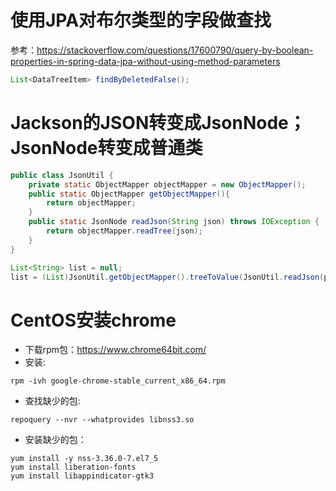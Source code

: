 # 使用JPA对布尔类型的字段做查找
参考：https://stackoverflow.com/questions/17600790/query-by-boolean-properties-in-spring-data-jpa-without-using-method-parameters
```java
List<DataTreeItem> findByDeletedFalse();
```

# Jackson的JSON转变成JsonNode；JsonNode转变成普通类
```java
public class JsonUtil {
    private static ObjectMapper objectMapper = new ObjectMapper();
    public static ObjectMapper getObjectMapper(){
        return objectMapper;
    }
    public static JsonNode readJson(String json) throws IOException {
        return objectMapper.readTree(json);
    }
}

```
```java
List<String> list = null;
list = (List)JsonUtil.getObjectMapper().treeToValue(JsonUtil.readJson(permValue), List.class);
```

# CentOS安装chrome
* 下载rpm包：https://www.chrome64bit.com/
* 安装: 
```shell
rpm -ivh google-chrome-stable_current_x86_64.rpm
```
* 查找缺少的包: 
```shell
repoquery --nvr --whatprovides libnss3.so
```

* 安装缺少的包：
```shell
yum install -y nss-3.36.0-7.el7_5
yum install liberation-fonts
yum install libappindicator-gtk3
```
